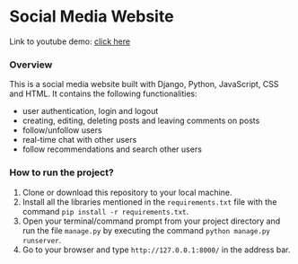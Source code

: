 # Social Media Website
Link to youtube demo: [click here](https://www.youtube.com/watch?v=BzsNRuJaTI0)

### Overview
This is a social media website built with Django, Python, JavaScript, CSS and HTML. It contains the following functionalities:
* user authentication, login and logout
* creating, editing, deleting posts and leaving comments on posts
* follow/unfollow users
* real-time chat with other users
* follow recommendations and search other users 

### How to run the project?
1. Clone or download this repository to your local machine.
2. Install all the libraries mentioned in the `requirements.txt` file with the command `pip install -r requirements.txt`.
3. Open your terminal/command prompt from your project directory and run the file `manage.py` by executing the command `python manage.py runserver`.
4. Go to your browser and type `http://127.0.0.1:8000/` in the address bar.
